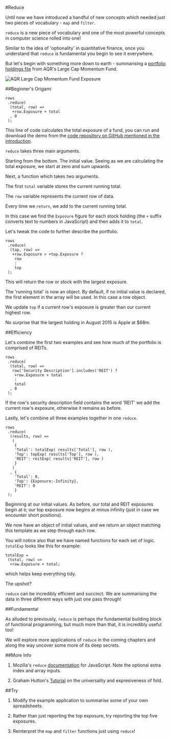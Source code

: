 #Reduce

Until now we have introduced a handful of new concepts which needed just two pieces of vocabulary - `map` and `filter`.

`reduce` is a new piece of vocabulary and one of the most powerful concepts in computer science rolled into one!

Similar to the idea of 'optionality' in quantitative finance, once you understand that `reduce` is fundamental you begin to see it everywhere.

But let's begin with something more down to earth - summarising a [portfolio holdings file](https://github.com/mmport80/JavascriptFinanceBook/blob/master/manuscript/code/chapter%2004%20-%20reduce/testDrop.csv) from AQR's Large Cap Momentum Fund.

![AQR Large Cap Momentum Fund Exposure](images/04_aqr_exposure.png)

##Beginner's Origami

~~~~~~~~
rows
 .reduce(
  (total, row) =>
   +row.Exposure + total
  , 0
 );
~~~~~~~~

This line of code calculates the total exposure of a fund, you can run and download the demo from the [code repository on GitHub mentioned in the introduction](https://github.com/mmport80/JavascriptFinanceBook/blob/master/manuscript/code/chapter%204%20-%20reduce/reduce.zip).

`reduce` takes three main arguments.

Starting from the bottom. The initial value. Seeing as we are calculating the total exposure, we start at zero and sum upwards.

Next, a function which takes two arguments.

The first `total` variable stores the current running total.

The `row` variable represents the current row of data.

Every time we `return`, we add to the current running total.

In this case we find the `Exposure` figure for each stock holding (the `+` suffix converts text to numbers in JavaScript) and then adds it to `total`.

Let's tweak the code to further describe the portfolio.

~~~~~~~~
rows
 .reduce(
  (top, row) =>
   +row.Exposure > +top.Exposure ?
    row
    :
    top
 );
~~~~~~~~

This will return the row or stock with the largest exposure.

The 'running total' is now an object. By default, if no initial value is declared, the first element in the array will be used. In this case a row object.

We update `top` if a current row's exposure is greater than our current highest row.

No surprise that the largest holding in August 2015 is Apple at $68m.

##Efficiency

Let's combine the first two examples and see how much of the portfolio is comprised of REITs.

~~~~~~~~
rows
 .reduce(
  (total, row) =>
   row['Security Description'].includes('REIT') ?
    +row.Exposure + total
    :
    total
  , 0
 );
~~~~~~~~

If the row's security description field contains the word 'REIT' we add the current row's exposure, otherwise it remains as before.

Lastly, let's combine all three examples together in one `reduce`.

~~~~~~~~
rows
 .reduce(
  (results, row) => 
   (
    {
    'Total': totalExp( results['Total'], row ),
    'Top': topExp( results['Top'], row ),
    'REIT': reitExp( results['REIT'], row )
    }
   )
  , {   
    'Total': 0,
    'Top': {Exposure:-Infinity},
    'REIT': 0
    }
 );
~~~~~~~~

Beginning at our initial values. As before, our total and REIT exposures begin at `0`; our top exposure now begins at minus infinity (just in case we encounter short positions).

We now have an object of initial values, and we return an object matching this template as we step through each row.

You will notice also that we have named functions for each set of logic. `totalExp` looks like this for example:

~~~~~~~~
totalExp =
 (total, row) =>
  +row.Exposure + total;
~~~~~~~~

which helps keep everything tidy.

The upshot?

`reduce` can be incredibly efficient and succinct. We are summarising the data in three different ways with just one pass through!

##Fundamental

As alluded to previously, `reduce` is perhaps *the* fundamental building block of functional programming, but much more than that, it is incredibly useful too!

We will explore more applications of `reduce` in the coming chapters and along the way uncover some more of its deep secrets.

##More Info

1) Mozilla's `reduce` [documentation](https://developer.mozilla.org/en-US/docs/Web/JavaScript/Reference/Global_Objects/Array/Reduce) for JavaScript. Note the optional extra index and array inputs.

2) Graham Hutton's [Tutorial](http://www.cs.nott.ac.uk/~pszgmh/fold.pdf) on the universality and expresiveness of fold.

##Try

1) Modify the example application to summarise some of your own spreadsheets.

2) Rather than just reporting the top exposure, try reporting the top five exposures.

3) Reinterpret the `map` and `filter` functions just using `reduce`!
